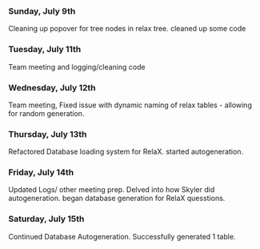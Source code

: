 ### Sunday, July 9th
Cleaning up popover for tree nodes in relax tree. cleaned up some code

### Tuesday, July 11th
Team meeting and logging/cleaning code

### Wednesday, July 12th
Team meeting, Fixed issue with dynamic naming of relax tables - allowing for random generation. 

### Thursday, July 13th
Refactored Database loading system for RelaX. started autogeneration.

### Friday, July 14th
Updated Logs/ other meeting prep. Delved into how Skyler did autogeneration. began database generation for RelaX quesstions.

### Saturday, July 15th
Continued Database Autogeneration. Successfully generated 1 table.
